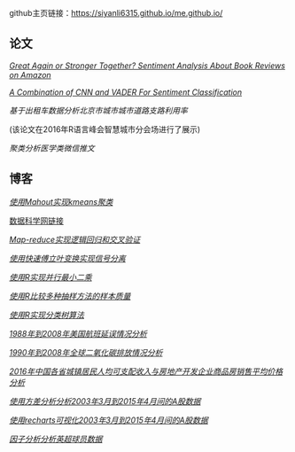 github主页链接：https://siyanli6315.github.io/me.github.io/

## 论文

[*Great Again or Stronger Together? Sentiment Analysis About Book Reviews on Amazon*](https://github.com/jw-cufe/SentimentAnalysisAboutBookReview)

[*A Combination of CNN and VADER For Sentiment Classification*](https://github.com/siyanli6315/Thesis_CNN_VADER)

*基于出租车数据分析北京市城市城市道路支路利用率*

(该论文在2016年R语言峰会智慧城市分会场进行了展示)

*聚类分析医学类微信推文*

## 博客

[*使用Mahout实现kmeans聚类*](https://github.com/siyanli6315/ExcerciseMahoutKmeans)

[数据科学网链接](http://118.244.232.195/wiki/)

[*Map-reduce实现逻辑回归和交叉验证*](https://github.com/siyanli6315/ExcerciseMapReduce)

[*使用快速傅立叶变换实现信号分离*](https://github.com/siyanli6315/ExcerciseFFT)

[*使用R实现并行最小二乘*](https://github.com/siyanli6315/ExcerciseLinearRegressionParrallel)

[*使用R比较多种抽样方法的样本质量*](https://github.com/siyanli6315/ExcerciseSampling)

[*使用R实现分类树算法*](https://github.com/siyanli6315/ExcerciseClassificationTree)

[*1988年到2008年美国航班延误情况分析*](https://github.com/siyanli6315/ProjectAirline)

[*1990年到2008年全球二氧化碳排放情况分析*](https://github.com/siyanli6315/ProjectCo2emission)

[*2016年中国各省城镇居民人均可支配收入与房地产开发企业商品房销售平均价格分析*](https://github.com/siyanli6315/ProjectChinaMap)

[*使用方差分析分析2003年3月到2015年4月间的A股数据*](https://github.com/siyanli6315/ExcerciseAnalysisOfVariance)

[*使用recharts可视化2003年3月到2015年4月间的A股数据*](https://github.com/siyanli6315/ExcerciseRecharts)

[*因子分析分析英超球员数据*](https://github.com/siyanli6315/ProjectFootball)
